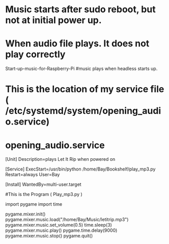 # Music starts after sudo reboot, but not at initial power up.
# When audio file plays. It does not play correctly 

Start-up-music-for-Raspberry-Pi
#music plays when headless starts up.
# This is the location of my service file ( /etc/systemd/system/opening_audio.service)
# opening_audio.service
[Unit]
Description=plays Let It Rip when powered on

[Service]
ExecStart=/usr/bin/python /home/Bay/Bookshelf/play_mp3.py
Restart=always
User=Bay

[Install]
WantedBy=multi-user.target

#This is the Program ( Play_mp3.py )

import pygame
import time

pygame.mixer.init()
pygame.mixer.music.load("/home/Bay/Music/letitrip.mp3")
pygame.mixer.music.set_volume(0.5)
time.sleep(3)
pygame.mixer.music.play()
pygame.time.delay(9000)
pygame.mixer.music.stop()
pygame.quit()



